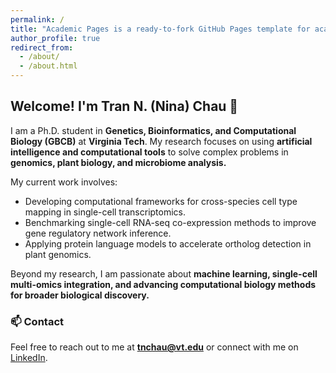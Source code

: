 ```yaml
---
permalink: /
title: "Academic Pages is a ready-to-fork GitHub Pages template for academic personal websites"
author_profile: true
redirect_from: 
  - /about/
  - /about.html
---
```


## Welcome! I'm Tran N. (Nina) Chau 👋

I am a Ph.D. student in **Genetics, Bioinformatics, and Computational Biology (GBCB)** at **Virginia Tech**. My research focuses on using **artificial intelligence and computational tools** to solve complex problems in **genomics, plant biology, and microbiome analysis.**

My current work involves:
- Developing computational frameworks for cross-species cell type mapping in single-cell transcriptomics.
- Benchmarking single-cell RNA-seq co-expression methods to improve gene regulatory network inference.
- Applying protein language models to accelerate ortholog detection in plant genomics.

Beyond my research, I am passionate about **machine learning, single-cell multi-omics integration, and advancing computational biology methods for broader biological discovery.**

### 📫 Contact
Feel free to reach out to me at **tnchau@vt.edu** or connect with me on [LinkedIn](https://www.linkedin.com/in/tran-chau-ct).
